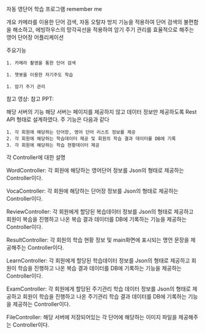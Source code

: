 자동 영단어 학습 프로그램 remember me

개요
카메라를 이용한 단어 검색, 자동 오탈자 방지 기능을 적용하여 단어 검색의 불편함을 해소하고, 에빙하우스의 망각곡선을 적용하여 암기 주기 관리를 효율적으로 해주는 영어 단어장 어플리케이션

주요기능

	1. 카메라 촬영을 통한 단어 검색

	1. 챗봇을 이용한 자기주도 학습

	1. 암기 주기 관리


참고 영상:
참고 PPT:

해당 서버의 기능
해당 서버는 페이지를 제공하지 않고 데이터 정보만 제공하도록 Rest API 형태로 설계하였다. 주 기능은 다음과 같다

	1. 각 회원에 해당하는 단어장, 영어 단어 리스트 정보를 제공
	2. 각 회원에 해당하는 학습데이터 제공 및 회원의 학습 결과 데이터를 DB에 기록
	3. 각 회원에 해당하는 학습 현황데이터 제공


각 Controller에 대한 설명

WordController: 각 회원에 해당하는 영어단어 정보를 Json의 형태로 제공하는 Controller이다.

VocaController: 각 회원에 해당하는 단어장 정보를 Json의 형태로 제공하는 Controller이다.

ReviewController: 각 회원에게 할당된 복습데이터 정보를 Json의 형태로 제공하고 회원이 복습을 진행하고 나온 복습 결과 데이터를 DB에 기록하는 기능을 제공하는 Controller이다.

ResultController: 각 회원의 학습 현황 정보 및 main화면에 표시되는 명언 문장을 제공해주는 Controller이다.

LearnController: 각 회원에게 할당된 학습데이터 정보를 Json의 형태로 제공하고 회원이 학습을 진행하고 나온 복습 결과 데이터를 DB에 기록하는 기능을 제공하는 Controller이다.

ExamController: 각 회원에게 할당된 주기관리 학습 데이터 정보를 Json의 형태로 제공하고 회원이 학습을 진행하고 나온 주기관리 학습 결과 데이터를 DB에 기록하는 기능을 제공하는 Controller이다.

FileController: 해당 서버에 저장되어있는 각 단어에 해당하는 이미지 파일을 제공해주는 Controller이다.
